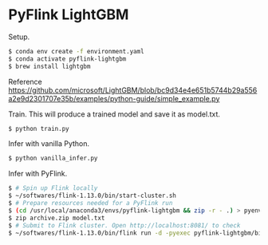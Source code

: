 # PyFlink LightGBM

Setup.

```sh
$ conda env create -f environment.yaml
$ conda activate pyflink-lightgbm
$ brew install lightgbm
```

Reference https://github.com/microsoft/LightGBM/blob/bc9d34e4e651b5744b29a556a2e9d2301707e35b/examples/python-guide/simple_example.py


Train. This will produce a trained model and save it as model.txt.

```sh
$ python train.py
```

Infer with vanilla Python.

```sh
$ python vanilla_infer.py
```

Infer with PyFlink.

```sh
$ # Spin up Flink locally
$ ~/softwares/flink-1.13.0/bin/start-cluster.sh
$ # Prepare resources needed for a PyFlink run
$ (cd /usr/local/anaconda3/envs/pyflink-lightgbm && zip -r - .) > pyenv.zip
$ zip archive.zip model.txt
$ # Submit to Flink cluster. Open http://localhost:8081/ to check
$ ~/softwares/flink-1.13.0/bin/flink run -d -pyexec pyflink-lightgbm/bin/python -pyarch archive.zip,pyenv.zip#pyflink-lightgbm -py pyflink_infer.py
```
